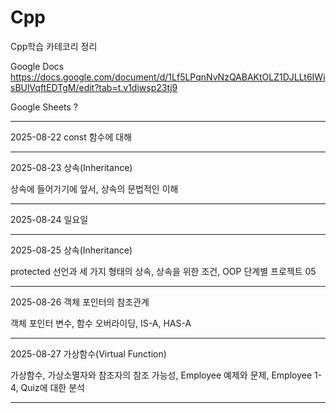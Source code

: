 # Cpp
Cpp학습 카테코리 정리

Google Docs      https://docs.google.com/document/d/1Lf5LPqnNvNzQABAKtOLZ1DJLLt6IWisBUlVqftEDTgM/edit?tab=t.v1diwsp23tj9

Google Sheets    ? 

------------

2025-08-22 const 함수에 대해

------------
2025-08-23 상속(Inheritance)

상속에 들어가기에 앞서, 상속의 문법적인 이해

------------

2025-08-24 일요일

------------
2025-08-25 상속(Inheritance)

protected 선언과 세 가지 형태의 상속, 상속을 위한 조건, OOP 단계별 프로젝트 05

------------
2025-08-26 객체 포인터의 참조관계

객체 포인터 변수, 함수 오버라이딩, IS-A, HAS-A

------------

2025-08-27 가상함수(Virtual Function)

가상함수, 가상소멸자와 참조자의 참조 가능성, Employee 예제와 문제, Employee 1-4, Quiz에 대한 분석

------------
